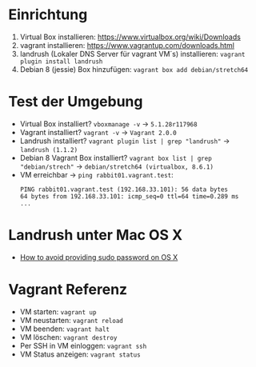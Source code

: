 # Einrichtung

1. Virtual Box installieren: https://www.virtualbox.org/wiki/Downloads
2. vagrant installieren: https://www.vagrantup.com/downloads.html
3. landrush (Lokaler DNS Server für vagrant VM´s) installieren: `vagrant plugin install landrush`
4. Debian 8 (jessie) Box hinzufügen: `vagrant box add debian/stretch64`

# Test der Umgebung

- Virtual Box installiert? `vboxmanage -v` -> `5.1.28r117968`
- Vagrant installiert? `vagrant -v` -> `Vagrant 2.0.0`
- Landrush installiert? `vagrant plugin list | grep "landrush"` -> `landrush (1.1.2)`
- Debian 8 Vagrant Box installiert? `vagrant box list | grep "debian/strech"` -> `debian/stretch64 (virtualbox, 8.6.1)`
- VM erreichbar -> `ping rabbit01.vagrant.test`:
  ```
  PING rabbit01.vagrant.test (192.168.33.101): 56 data bytes
  64 bytes from 192.168.33.101: icmp_seq=0 ttl=64 time=0.289 ms
  ...
  ```

# Landrush unter Mac OS X

- [How to avoid providing sudo password on OS X](https://github.com/vagrant-landrush/landrush/blob/master/doc/Troubleshooting.adoc#how-to-avoid-providing-sudo-password-on-os-x)

# Vagrant Referenz

- VM starten: `vagrant up`
- VM neustarten: `vagrant reload`
- VM beenden: `vagrant halt`
- VM löschen: `vagrant destroy`
- Per SSH in VM einloggen: `vagrant ssh`
- VM Status anzeigen: `vagrant status`
